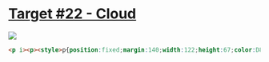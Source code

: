 # [Target #22 - Cloud](https://cssbattle.dev/play/22)

![](https://cssbattle.dev/targets/22.png)

```HTML
<p i><p><style>p{position:fixed;margin:140;width:122;height:67;color:D86F45;background:#d86f45}[i]{width:50;height:50;border-radius:50%;box-shadow:-23px -8px 0 25px,57px -38px 0 25px,102px 17px,0 0 0 9in #f5d6b4
```
